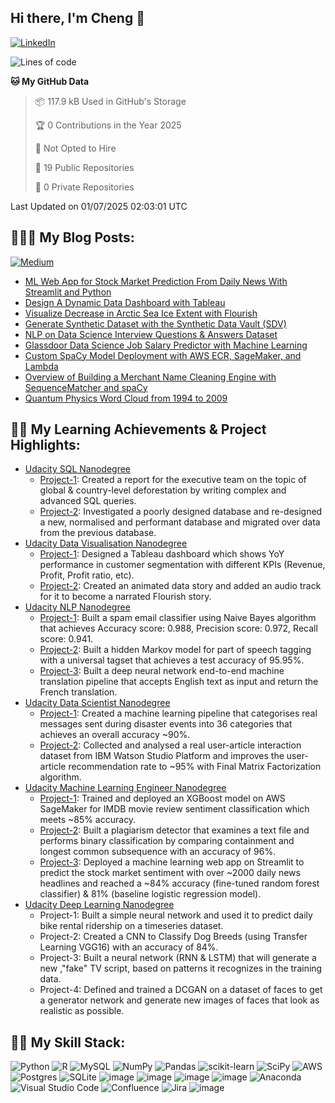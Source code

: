 ## Hi there, I'm Cheng 👋 
[![LinkedIn](https://img.shields.io/badge/linkedin-%230077B5.svg?style=for-the-badge&logo=linkedin&logoColor=white)](https://www.linkedin.com/in/cheng-zhang-carson/)

<!--START_SECTION:waka-->
![Lines of code](https://img.shields.io/badge/From%20Hello%20World%20I%27ve%20Written-1.9%20million%20lines%20of%20code-blue)

**🐱 My GitHub Data** 

> 📦 117.9 kB Used in GitHub's Storage 
 > 
> 🏆 0 Contributions in the Year 2025
 > 
> 🚫 Not Opted to Hire
 > 
> 📜 19 Public Repositories 
 > 
> 🔑 0 Private Repositories 
 > 

 Last Updated on 01/07/2025 02:03:01 UTC
<!--END_SECTION:waka-->

## 🧑🏻‍🌾 My Blog Posts: 
[![Medium](https://img.shields.io/badge/Medium-12100E?style=for-the-badge&logo=medium&logoColor=white)](https://medium.com/@kyoto-cheng)
- [ML Web App for Stock Market Prediction From Daily News With Streamlit and Python](https://medium.com/swlh/build-a-ml-web-app-for-stock-market-prediction-from-daily-news-with-streamlit-and-python-7c4cf918d9b4)
- [Design A Dynamic Data Dashboard with Tableau](https://towardsdatascience.com/design-a-dynamic-data-dashboard-with-tableau-e78cb91af212)
- [Visualize Decrease in Arctic Sea Ice Extent with Flourish](https://towardsdatascience.com/a-visualization-of-decrease-in-arctic-sea-ice-extent-over-past-40-years-fb377bdf94a1)
- [Generate Synthetic Dataset with the Synthetic Data Vault (SDV)](https://medium.com/geekculture/generate-synthetic-dataset-with-the-synthetic-data-vault-sdv-26b564b8fe15)
- [NLP on Data Science Interview Questions & Answers Dataset](https://towardsdatascience.com/nlp-on-data-science-interview-questions-answers-dataset-5e7b31f749cf)
- [Glassdoor Data Science Job Salary Predictor with Machine Learning](https://medium.com/geekculture/data-science-job-salary-predictor-with-machine-learning-from-glassdoor-ad1ca38c6175)
- [Custom SpaCy Model Deployment with AWS ECR, SageMaker, and Lambda](https://towardsdatascience.com/a-custom-spacy-model-deployment-with-aws-ecr-sagemaker-lambda-72a488fe58)
- [Overview of Building a Merchant Name Cleaning Engine with SequenceMatcher and spaCy](https://towardsdatascience.com/an-overview-of-building-a-merchant-name-cleaning-engine-with-sequencematcher-and-spacy-9d8138b9aace)
- [Quantum Physics Word Cloud from 1994 to 2009](https://towardsdatascience.com/lets-generate-a-quantum-physics-word-cloud-from-1994-to-2009-d53ee1bf4825)

## 🧗🏻 My Learning Achievements & Project Highlights: 
- [Udacity SQL Nanodegree](https://graduation.udacity.com/confirm/GAFFAGZP)
  - [Project-1](https://github.com/kyoto-cheng/SQL-Analyze-Deforestation): Created a report for the executive team on the topic of global & country-level deforestation by writing complex and advanced SQL queries. 
  - [Project-2](https://github.com/kyoto-cheng/SQL-Design-New-PostgreSQL-Database): Investigated a poorly designed database and re-designed a new, normalised and performant database and migrated over data from the previous database.  
- [Udacity Data Visualisation Nanodegree](https://graduation.udacity.com/confirm/AD44QHWJ)
  - [Project-1](https://medium.com/towards-data-science/design-a-dynamic-data-dashboard-with-tableau-e78cb91af212): Designed a Tableau dashboard which shows YoY performance in customer segmentation with different KPIs (Revenue, Profit, Profit ratio, etc).
  - [Project-2](https://medium.com/towards-data-science/a-visualization-of-decrease-in-arctic-sea-ice-extent-over-past-40-years-fb377bdf94a1): Created an animated data story and added an audio track for it to become a narrated Flourish story. 
- [Udacity NLP Nanodegree](https://graduation.udacity.com/confirm/YSHK6MDV)
  - [Project-1](https://github.com/kyoto-cheng/Spam-Classifier-with-Naive-Bayes-Algorithm): Built a spam email classifier using Naive Bayes algorithm that achieves Accuracy score: 0.988, Precision score: 0.972, Recall score: 0.941.
  - [Project-2](https://github.com/kyoto-cheng/Hidden-Markov-Model-for-Part-of-Speech-Tagging): Built a hidden Markov model for part of speech tagging with a universal tagset that achieves a test accuracy of 95.95%. 
  - [Project-3](https://github.com/kyoto-cheng/NLP-Machine-Learning-Translation): Built a deep neural network end-to-end machine translation pipeline that accepts English text as input and return the French translation.  
- [Udacity Data Scientist Nanodegree](https://graduation.udacity.com/confirm/ZHLH4AAE)
  - [Project-1](https://github.com/kyoto-cheng/Machine-Learning-On-Disaster-Response-Project): Created a machine learning pipeline that categorises real messages sent during disaster events into 36 categories that achieves an overall accuracy ~90%. 
  - [Project-2](https://github.com/kyoto-cheng/IBM-Articles-Recommendation-with-Machine-Learning): Collected and analysed a real user-article interaction dataset from IBM Watson Studio Platform and improves the user-article recommendation rate to ~95% with Final Matrix Factorization algorithm. 
- [Udacity Machine Learning Engineer Nanodegree](https://graduation.udacity.com/confirm/PRYYR69M)
  - [Project-1](https://github.com/kyoto-cheng/LSTM-Sentiment-Analysis-with-AWS-SageMaker): Trained and deployed an XGBoost model on AWS SageMaker for IMDB movie review sentiment classification which meets ~85% accuracy.
  - [Project-2](https://github.com/kyoto-cheng/NLP-On-Plagiarism-Detection): Built a plagiarism detector that examines a text file and performs binary classification by comparing containment and longest common subsequence with an accuracy of 96%. 
  - [Project-3](https://medium.com/swlh/build-a-ml-web-app-for-stock-market-prediction-from-daily-news-with-streamlit-and-python-7c4cf918d9b4): Deployed a machine learning web app on Streamlit to predict the stock market sentiment with over ~2000 daily news headlines and reached a ~84% accuracy (fine-tuned random forest classifier) & 81% (baseline logistic regression model). 
- [Udacity Deep Learning Nanodegree](https://graduation.udacity.com/confirm/XKVJEVVR)
  - Project-1: Built a simple neural network and used it to predict daily bike rental ridership on a timeseries dataset.
  - Project-2: Created a CNN to Classify Dog Breeds (using Transfer Learning VGG16) with an accuracy of 84%. 
  - Project-3: Built a neural network (RNN & LSTM) that will generate a new ,"fake" TV script, based on patterns it recognizes in the training data.
  - Project-4: Defined and trained a DCGAN on a dataset of faces to get a generator network and generate new images of faces that look as realistic as possible. 

## 🥷🏻 My Skill Stack:
![Python](https://img.shields.io/badge/python-3670A0?style=for-the-badge&logo=python&logoColor=ffdd54)
![R](https://img.shields.io/badge/r-%23276DC3.svg?style=for-the-badge&logo=r&logoColor=white)
![MySQL](https://img.shields.io/badge/mysql-%2300f.svg?style=for-the-badge&logo=mysql&logoColor=white)
![NumPy](https://img.shields.io/badge/numpy-%23013243.svg?style=for-the-badge&logo=numpy&logoColor=white)
![Pandas](https://img.shields.io/badge/pandas-%23150458.svg?style=for-the-badge&logo=pandas&logoColor=white)
![scikit-learn](https://img.shields.io/badge/scikit--learn-%23F7931E.svg?style=for-the-badge&logo=scikit-learn&logoColor=white)
![SciPy](https://img.shields.io/badge/SciPy-%230C55A5.svg?style=for-the-badge&logo=scipy&logoColor=%white)
![AWS](https://img.shields.io/badge/AWS-%23FF9900.svg?style=for-the-badge&logo=amazon-aws&logoColor=white)
![Postgres](https://img.shields.io/badge/postgres-%23316192.svg?style=for-the-badge&logo=postgresql&logoColor=white)
![SQLite](https://img.shields.io/badge/sqlite-%2307405e.svg?style=for-the-badge&logo=sqlite&logoColor=white)
![image](https://img.shields.io/badge/Tableau-E97627?style=for-the-badge&logo=Tableau&logoColor=white)
![image](https://img.shields.io/badge/Colab-F9AB00?style=for-the-badge&logo=googlecolab&color=525252)
![image](https://img.shields.io/badge/Jupyter-F37626.svg?&style=for-the-badge&logo=Jupyter&logoColor=white)
![image](https://img.shields.io/badge/Streamlit-FF4B4B?style=for-the-badge&logo=Streamlit&logoColor=white)
![Anaconda](https://img.shields.io/badge/Anaconda-%2344A833.svg?style=for-the-badge&logo=anaconda&logoColor=white)
![Visual Studio Code](https://img.shields.io/badge/Visual%20Studio%20Code-0078d7.svg?style=for-the-badge&logo=visual-studio-code&logoColor=white)
![Confluence](https://img.shields.io/badge/confluence-%23172BF4.svg?style=for-the-badge&logo=confluence&logoColor=white)
![Jira](https://img.shields.io/badge/jira-%230A0FFF.svg?style=for-the-badge&logo=jira&logoColor=white)
![image](https://img.shields.io/badge/GitHub-100000?style=for-the-badge&logo=github&logoColor=white)
